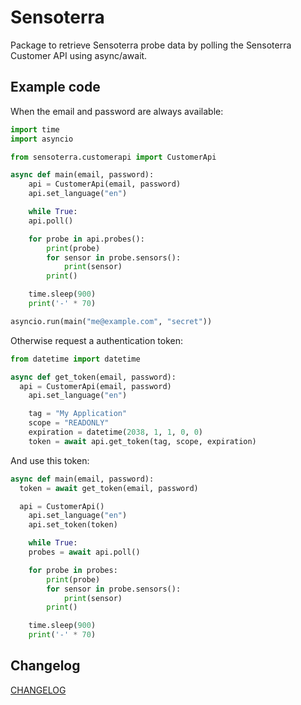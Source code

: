 # Sensoterra

Package to retrieve Sensoterra probe data by polling the Sensoterra Customer API using async/await.

## Example code

When the email and password are always available:

```python
import time
import asyncio

from sensoterra.customerapi import CustomerApi

async def main(email, password):
	api = CustomerApi(email, password)
	api.set_language("en")

	while True:
    api.poll()

    for probe in api.probes():
        print(probe)
        for sensor in probe.sensors():
            print(sensor)
        print()

    time.sleep(900)
    print('-' * 70)

asyncio.run(main("me@example.com", "secret"))
```

Otherwise request a authentication token:

```python
from datetime import datetime

async def get_token(email, password):
  api = CustomerApi(email, password)
	api.set_language("en")

	tag = "My Application"
	scope = "READONLY"
	expiration = datetime(2038, 1, 1, 0, 0)
	token = await api.get_token(tag, scope, expiration)
```
And use this token:
```python
async def main(email, password):
  token = await get_token(email, password)

  api = CustomerApi()
	api.set_language("en")
	api.set_token(token)

	while True:
    probes = await api.poll()

    for probe in probes:
        print(probe)
        for sensor in probe.sensors():
            print(sensor)
        print()

    time.sleep(900)
    print('-' * 70)
```

## Changelog

[CHANGELOG](CHANGELOG.md)

